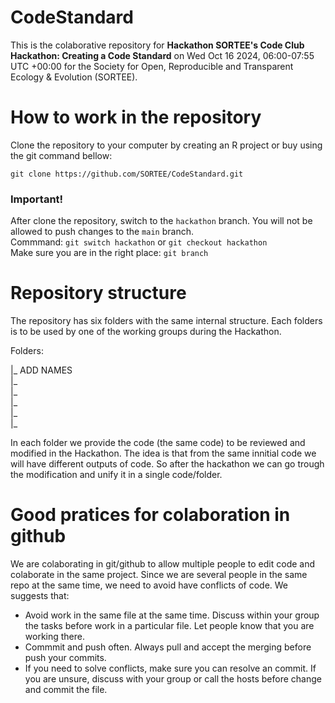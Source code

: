 # CodeStandard

This is the colaborative repository for  **Hackathon SORTEE's Code Club Hackathon: Creating a Code Standard** on Wed Oct 16 2024, 06:00-07:55 UTC +00:00 for the Society for Open, Reproducible and Transparent Ecology & Evolution (SORTEE).

# How to work in the repository

Clone the repository to your computer by creating an R project or buy using the git command bellow: 

`git clone https://github.com/SORTEE/CodeStandard.git` 

### Important! 

After clone the repository, switch to the `hackathon` branch. You will not be allowed to push changes to the `main` branch.   
Commmand: `git switch hackathon` or `git checkout hackathon`  
Make sure you are in the right place: `git branch`  

# Repository structure

The repository has six folders with the same internal structure. Each folders is to be used by one of the working groups during the Hackathon. 

Folders: 

|_ ADD NAMES  
|_   
|_   
|_   
|_   
|_   

In each folder we provide the code (the same code) to be reviewed and modified in the Hackathon. The idea is that from the same innitial code we will have different outputs of code. So after the hackathon we can go trough the modification and unify it in a single code/folder. 

# Good pratices for colaboration in github

We are colaborating in git/github to allow multiple people to edit code and colaborate in the same project. 
Since we are several people in the same repo at the same time, we need to avoid have conflicts of code. 
We suggests that: 

- Avoid work in the same file at the same time. Discuss within your group the tasks before work in a particular file. Let people know that you are working there. 
- Commmit and push often. Always pull and accept the merging before push your commits. 
- If you need to solve conflicts, make sure you can resolve an commit. If you are unsure, discuss with your group or call the hosts before change and commit the file. 


